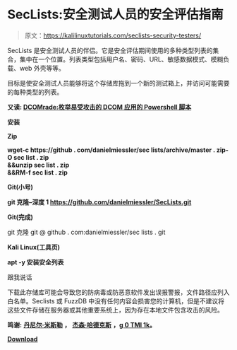 # SecLists:安全测试人员的安全评估指南

> 原文：<https://kalilinuxtutorials.com/seclists-security-testers/>

SecLists 是安全测试人员的伴侣。它是安全评估期间使用的多种类型列表的集合，集中在一个位置。列表类型包括用户名、密码、URL、敏感数据模式、模糊负载、web 外壳等等。

目标是使安全测试人员能够将这个存储库拖到一个新的测试箱上，并访问可能需要的每种类型的列表。

**又读: [DCOMrade:枚举易受攻击的 DCOM 应用的 Powershell 脚本](https://kalilinuxtutorials.com/dcomrade-powershell-dcom-applications/)**

**安装**

**Zip**

**wget-c https://github . com/danielmiessler/sec lists/archive/master . zip-O sec list . zip \
&&unzip sec list . zip \
&&RM-f sec list . zip**

**Git(小号)**

**git 克隆–深度 1 https://github.com/danielmiessler/SecLists.git**

**Git(完成)**

git 克隆 git @ github . com:danielmiessler/sec lists . git

**Kali Linux(工具页)**

**apt -y 安装安全列表**

跟我说话

下载此存储库可能会导致您的防病毒或防恶意软件发出误报警报，文件路径应列入白名单。Seclists 或 FuzzDB 中没有任何内容会损害您的计算机，但是不建议将这些文件存储在服务器或其他重要系统上，因为存在本地文件包含攻击的风险。

**鸣谢:** [**丹尼尔·米斯勒**](https://danielmiessler.com/) **，** [**杰森·哈德克斯**](http://www.securityaegis.com) **，**[**g 0 TMI 1k**](https://twitter.com/g0tmi1k)**。**

[**Download**](https://github.com/danielmiessler/SecLists)